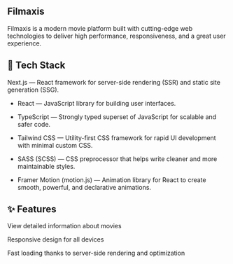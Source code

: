 ## Filmaxis

Filmaxis is a modern movie platform built with cutting-edge web technologies to deliver high performance, responsiveness, and a great user experience.

## 🚀 Tech Stack

Next.js — React framework for server-side rendering (SSR) and static site generation (SSG).

- React — JavaScript library for building user interfaces.

- TypeScript — Strongly typed superset of JavaScript for scalable and safer code.

- Tailwind CSS — Utility-first CSS framework for rapid UI development with minimal custom CSS.

- SASS (SCSS) — CSS preprocessor that helps write cleaner and more maintainable styles.

- Framer Motion (motion.js) — Animation library for React to create smooth, powerful, and declarative animations.

## ✨ Features

View detailed information about movies

Responsive design for all devices

Fast loading thanks to server-side rendering and optimization
